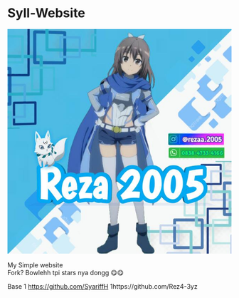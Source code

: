 # Syll-Website
<p align="center">
  <img src="profile.jpg" alt="Syll Takamiya">
</p>
My Simple website <br>
Fork? Bowlehh tpi stars nya dongg 😋😋

Base
1 https://github.com/SyariffH
1https://github.com/Rez4-3yz
